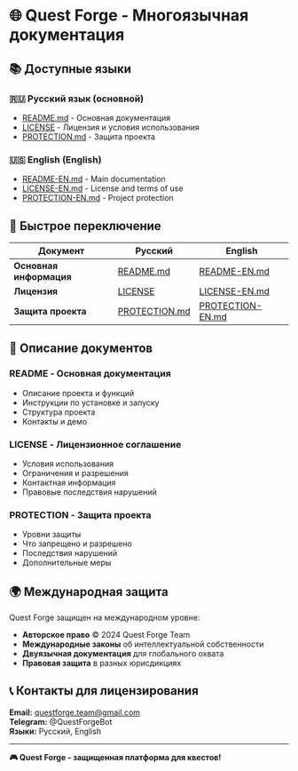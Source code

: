 # 🌐 Quest Forge - Многоязычная документация

## 📚 Доступные языки

### 🇷🇺 Русский язык (основной)
- [README.md](README.md) - Основная документация
- [LICENSE](LICENSE) - Лицензия и условия использования
- [PROTECTION.md](PROTECTION.md) - Защита проекта

### 🇺🇸 English (English)
- [README-EN.md](README-EN.md) - Main documentation
- [LICENSE-EN.md](LICENSE-EN.md) - License and terms of use
- [PROTECTION-EN.md](PROTECTION-EN.md) - Project protection

## 🔄 Быстрое переключение

| Документ | Русский | English |
|----------|---------|---------|
| **Основная информация** | [README.md](README.md) | [README-EN.md](README-EN.md) |
| **Лицензия** | [LICENSE](LICENSE) | [LICENSE-EN.md](LICENSE-EN.md) |
| **Защита проекта** | [PROTECTION.md](PROTECTION.md) | [PROTECTION-EN.md](PROTECTION-EN.md) |

## 📖 Описание документов

### **README** - Основная документация
- Описание проекта и функций
- Инструкции по установке и запуску
- Структура проекта
- Контакты и демо

### **LICENSE** - Лицензионное соглашение
- Условия использования
- Ограничения и разрешения
- Контактная информация
- Правовые последствия нарушений

### **PROTECTION** - Защита проекта
- Уровни защиты
- Что запрещено и разрешено
- Последствия нарушений
- Дополнительные меры

## 🌍 Международная защита

Quest Forge защищен на международном уровне:

- **Авторское право** © 2024 Quest Forge Team
- **Международные законы** об интеллектуальной собственности
- **Двуязычная документация** для глобального охвата
- **Правовая защита** в разных юрисдикциях

## 📞 Контакты для лицензирования

**Email:** questforge.team@gmail.com  
**Telegram:** @QuestForgeBot  
**Языки:** Русский, English

---

**🎮 Quest Forge - защищенная платформа для квестов!**
